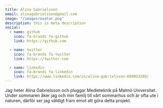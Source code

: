 ```yaml
---
title: Alina Gabrielsson
email: alinagabrielsson@gmail.com
image: "/images/avatar.png"
description: this is meta description
social:
  - name: github
    icon: fa-brands fa-github
    link: https://github.com

  - name: twitter
    icon: fa-brands fa-twitter
    link: https://twitter.com

  - name: linkedin
    icon: fa-brands fa-linkedin
    link: https://www.linkedin.com/in/alina-gabrielsson-699023280/
---
```


Jag heter Alina Gabrielsson och pluggar Medieteknik på Malmö Universitet. Under sommaren åker jag och min familj till vårt sommarhus och är ofta ute i naturen, därför ser jag väldigt fram emot att göra detta projekt.   
